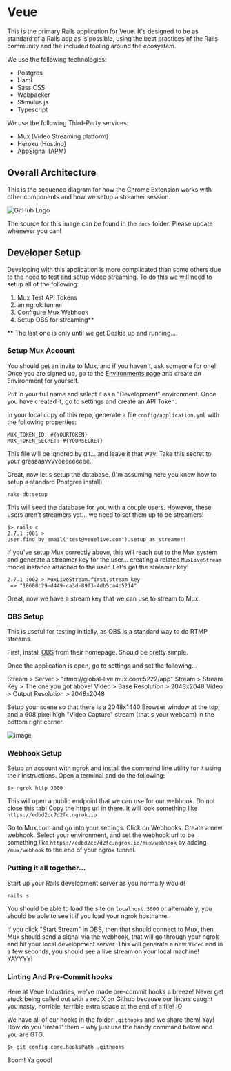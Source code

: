 # Veue

This is the primary Rails application for Veue. It's designed to be as standard of a Rails app as is possible,
using the best practices of the Rails community and the included tooling around the ecosystem.

We use the following technologies:

- Postgres
- Haml
- Sass CSS
- Webpacker
- Stimulus.js
- Typescript

We use the following Third-Party services:

- Mux (Video Streaming platform)
- Heroku (Hosting)
- AppSignal (APM)

## Overall Architecture

This is the sequence diagram for how the Chrome Extension works with other components and how we setup a 
streamer session.

![GitHub Logo](https://user-images.githubusercontent.com/111/91205353-667a4b00-e6d3-11ea-8b6d-4e3dfb21d961.png)

The source for this image can be found in the `docs` folder. Please update whenever you can!

## Developer Setup

Developing with this application is more complicated than some others due to the need to test and setup
video streaming. To do this we will need to setup all of the following:

1. Mux Test API Tokens
2. an ngrok tunnel
3. Configure Mux Webhook
4. Setup OBS for streaming\*\*

\*\* The last one is only until we get Deskie up and running....

### Setup Mux Account

You should get an invite to Mux, and if you haven't, ask someone for one! Once you are signed up, go to the
[Environments page](https://dashboard.mux.com/environments) and create an Environment for yourself.

Put in your full name and select it as a "Development" environment. Once you have created it, go to settings
and create an API Token.

In your local copy of this repo, generate a file `config/application.yml` with the following properties:

```
MUX_TOKEN_ID: #{YOURTOKEN}
MUX_TOKEN_SECRET: #{YOURSECRET}
```

This file will be ignored by git... and leave it that way. Take this secret to your graaaaavvvveeeeeeeee.

Great, now let's setup the database. (I'm assuming here you know how to setup a standard Postgres install)

```
rake db:setup
```

This will seed the database for you with a couple users. However, these users aren't streamers yet... we need
to set them up to be streamers!

```
$> rails c
2.7.1 :001 > User.find_by_email("test@veuelive.com").setup_as_streamer!
```

If you've setup Mux correctly above, this will reach out to the Mux system and generate a streamer key for the
user... creating a related `MuxLiveStream` model instance attached to the user. Let's get the streamer key!

```
2.7.1 :002 > MuxLiveStream.first.stream_key
 => "18608c29-d449-ca3d-89f3-4db5ca4c5214"
```

Great, now we have a stream key that we can use to stream to Mux.

### OBS Setup

This is useful for testing initially, as OBS is a standard way to do RTMP streams.

First, install [OBS](https://obsproject.com/) from their homepage. Should be pretty simple.

Once the application is open, go to settings and set the following...

Stream > Server > "rtmp://global-live.mux.com:5222/app"
Stream > Stream Key > The one you got above!
Video > Base Resolution > 2048x2048
Video > Output Resolution > 2048x2048

Setup your scene so that there is a 2048x1440 Browser window at the top, and a 608 pixel high "Video Capture"
stream (that's your webcam) in the bottom right corner.

![image](https://user-images.githubusercontent.com/111/89562488-04bb7500-d7e8-11ea-8b1f-9bcf190ea67c.png)

### Webhook Setup

Setup an account with [ngrok](https://ngrok.com/) and install the command line utility for it using their instructions.
Open a terminal and do the following:

```
$> ngrok http 3000
```

This will open a public endpoint that we can use for our webhook. Do not close this tab! Copy the https url in there.
It will look something like `https://edbd2cc7d2fc.ngrok.io`

Go to Mux.com and go into your settings. Click on Webhooks. Create a new webhook. Select your environment, and
set the webhook url to be something _like_ `https://edbd2cc7d2fc.ngrok.io/mux/webhook` by adding `/mux/webhook` to the
end of your ngrok tunnel.

### Putting it all together...

Start up your Rails development server as you normally would!

`rails s`

You should be able to load the site on `localhost:3000` or alternately, you should be able to see it
if you load your ngrok hostname.

If you click "Start Stream" in OBS, then that should connect to Mux, then Mux should send a signal via the
webhook, that will go through your ngrok and hit your local development server. This will generate a new
`Video` and in a few seconds, you should see a live stream on your local machine! YAYYYY!

### Linting And Pre-Commit hooks

Here at Veue Industries, we've made pre-commit hooks a breeze! Never get stuck
being called out with a red X on Github because our linters caught you nasty,
horrible, terrible extra space at the end of a file! :O

We have all of our hooks in the folder `.githooks` and we share them! Yay! How
do you 'install' them – why just use the handy command below and you are GTG.

`$> git config core.hooksPath .githooks`

Boom! Ya good!

